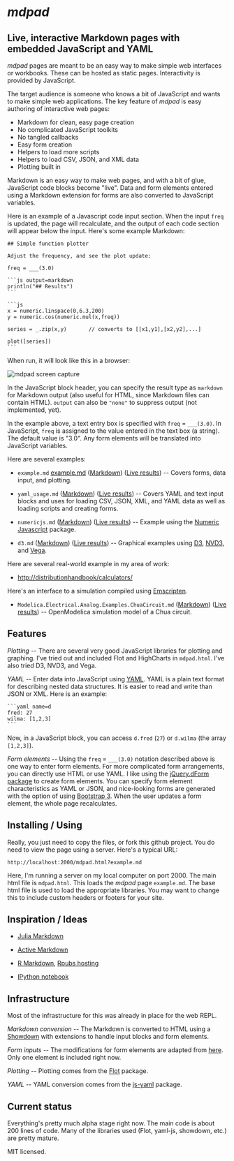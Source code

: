 # *mdpad*

## Live, interactive Markdown pages with embedded JavaScript and YAML

*mdpad* pages are meant to be an easy way to make simple web
interfaces or workbooks. These can be hosted as static pages.
Interactivity is provided by JavaScript. 

The target audience is someone who knows a bit of JavaScript and wants
to make simple web applications. The key feature of *mdpad* is easy
authoring of interactive web pages:

- Markdown for clean, easy page creation
- No complicated JavaScript toolkits
- No tangled callbacks
- Easy form creation
- Helpers to load more scripts
- Helpers to load CSV, JSON, and XML data
- Plotting built in

Markdown is an easy way to make web pages, and with a bit of glue,
JavaScript code blocks become "live". Data and form elements entered
using a Markdown extension for forms are also converted to JavaScript
variables.

Here is an example of a Javascript code input section. When the input
`freq` is updated, the page will recalculate, and the output of each
code section will appear below the input. Here's some example
Markdown:

    ## Simple function plotter

    Adjust the frequency, and see the plot update:
    
    freq = ___(3.0) 
    
    ```js output=markdown 
    println("## Results")
    ```

    ```js
    x = numeric.linspace(0,6.3,200)
    y = numeric.cos(numeric.mul(x,freq))
    
    series = _.zip(x,y)       // converts to [[x1,y1],[x2,y2],...]
    
    plot([series])
    ```
    
When run, it will look like this in a browser:

![mdpad screen capture](https://tshort.github.com/mdpad/mdpad_screenshot.png)

In the JavaScript block header, you can specify the result type as
`markdown` for Markdown output (also useful for HTML, since Markdown
files can contain HTML). `output` can also be `"none"` to suppress
output (not implemented, yet). 

In the example above, a text entry box is specified with `freq` =
`___(3.0)`. In JavaScript, `freq` is assigned to the value entered in the
text box (a string). The default value is "3.0". Any form elements
will be translated into JavaScript variables. 

Here are several examples:

* `example.md` [example.md](https://tshort.github.com/mdpad/mdpad.html?example.md)
  ([Markdown](https://tshort.github.com/mdpad/example.md))
  ([Live results](https://tshort.github.com/mdpad/mdpad.html?example.md))
  -- Covers forms, data input, and plotting.

* `yaml_usage.md`
  ([Markdown](https://tshort.github.com/mdpad/yaml_usage.md))
  ([Live results](https://tshort.github.com/mdpad/mdpad.html?yaml_usage.md))
  -- Covers YAML and text input blocks and uses for loading CSV, JSON,
  XML, and YAML data as well as loading scripts and creating forms.

* `numericjs.md`
  ([Markdown](https://tshort.github.com/mdpad/numericjs.md))
  ([Live results](https://tshort.github.com/mdpad/mdpad.html?numericjs.md))
  -- Example using the [Numeric Javascript](http://www.numericjs.com/)
     package.

* `d3.md`
  ([Markdown](https://tshort.github.com/mdpad/d3.md))
  ([Live results](https://tshort.github.com/mdpad/mdpad.html?d3.md))
  -- Graphical examples using [D3](http://d3js.org/),
     [NVD3](http://nvd3.org/), and [Vega](http://trifacta.github.io/vega/).

Here are several real-world example in my area of work:

* [http://distributionhandbook/calculators/](http://distributionhandbook/calculators/)


Here's an interface to a simulation compiled using
[Emscripten](http://emscripten.org/).

* `Modelica.Electrical.Analog.Examples.ChuaCircuit.md`
  ([Markdown](https://tshort.github.com/mdpad/Modelica.Electrical.Analog.Examples.ChuaCircuit.md))
  ([Live results](https://tshort.github.com/mdpad/mdpad.html?Modelica.Electrical.Analog.Examples.ChuaCircuit.md)) --
  OpenModelica simulation model of a Chua circuit.

## Features

*Plotting* -- There are several very good JavaScript libraries for plotting and
graphing. I've tried out and included Flot and HighCharts in
`mdpad.html`. I've also tried D3, NVD3, and Vega.

*YAML* -- Enter data into JavaScript using [YAML](www.yaml.org). YAML
is a plain text format for describing nested data structures. It is
easier to read and write than JSON or XML. Here is an example:

    ```yaml name=d
    fred: 27
    wilma: [1,2,3]
    ```

Now, in a JavaScript block, you can access `d.fred` (`27`) or
`d.wilma` (the array `[1,2,3]`).

*Form elements* -- Using the `freq` = `___(3.0)` notation described
above is one way to enter form elements. For more complicated form
arrangements, you can directly use HTML or use YAML. I like using the
[jQuery.dForm package](http://daffl.github.io/jquery.dform/) to create
form elements. You can specify form element characteristics as YAML or
JSON, and nice-looking forms are generated with the option of using
[Bootstrap 3](http://getbootstrap.com). When the user updates a form
element, the whole page recalculates.

## Installing / Using

Really, you just need to copy the files, or fork this github project.
You do need to view the page using a server. Here's a typical URL:

    http://localhost:2000/mdpad.html?example.md

Here, I'm running a server on my local computer on port 2000. The main
html file is `mdpad.html`. This loads the *mdpad* page `example.md`.
The base html file is used to load the appropriate libraries. You may
want to change this to include custom headers or footers for your
site. 

## Inspiration / Ideas

* [Julia Markdown](https://github.com/tshort/JuliaMarkdown)

* [Active Markdown](http://activemarkdown.org)

* [R Markdown](http://rstudio.org/docs/authoring/using_markdown),
  [Rpubs hosting](http://rpubs.com/)

* [IPython notebook](http://ipython.org/ipython-doc/dev/interactive/htmlnotebook.html)

## Infrastructure

Most of the infrastructure for this was already in place for the web
REPL. 

*Markdown conversion* -- The Markdown is converted to HTML using a
[Showdown](https://github.com/coreyti/showdown/) with extensions to
handle input blocks and form elements. 

*Form inputs* -- The modifications for form elements are adapted from 
[here](https://github.com/brikis98/wmd). Only one element is included
right now.

*Plotting* -- Plotting comes from the
[Flot](http://www.flotcharts.org/) package. 

*YAML* -- YAML conversion comes from the
[js-yaml](https://github.com/nodeca/js-yaml) package. 


## Current status

Everything's pretty much alpha stage right now. The main code is about
200 lines of code. Many of the libraries used (Flot, yaml-js, showdown,
etc.) are pretty mature.

MIT licensed.
